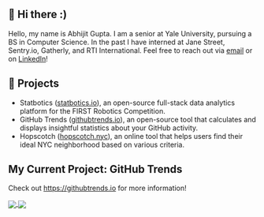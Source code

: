## 👋 Hi there :)
Hello, my name is Abhijit Gupta. I am a senior at Yale University, pursuing a BS in Computer Science. In the past I have interned at Jane Street, Sentry.io, Gatherly, and RTI International. Feel free to reach out via [email](mailto:avgupta456@gmail.com) or on [LinkedIn](https://www.linkedin.com/in/avgupta456/)!

## 🌱 Projects
* Statbotics ([statbotics.io](https://www.statbotics.io)), an open-source full-stack data analytics platform for the FIRST Robotics Competition.
* GitHub Trends ([githubtrends.io](https://www.githubtrends.io)), an open-source tool that calculates and displays insightful statistics about your GitHub activity.
* Hopscotch ([hopscotch.nyc](https://www.hopscotch.nyc)), an online tool that helps users find their ideal NYC neighborhood based on various criteria.

## My Current Project: GitHub Trends

Check out https://githubtrends.io for more information!

<a href="https://githubtrends.io">
  <img align="center" src="https://api.githubtrends.io/user/svg/avgupta456/repos?time_range=all_time&include_private=True&loc_metric=changed&group=private" />
</a>
<a href="https://githubtrends.io">
  <img align="center" src="https://api.githubtrends.io/user/svg/avgupta456/langs?time_range=all_time&include_private=True&loc_metric=changed" />
</a>
